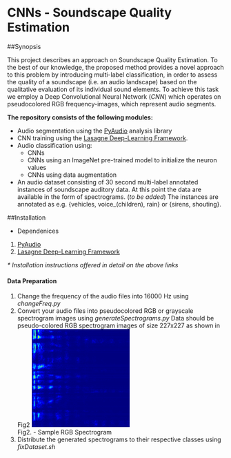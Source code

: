 # CNNs - Soundscape Quality Estimation

##Synopsis

This project describes an approach on Soundscape Quality Estimation. To the best of our
knowledge, the proposed method provides a novel approach to this problem by introducing
multi-label classification, in order to assess the quality of a soundscape (i.e. an audio
landscape) based on the qualitative evaluation of its individual sound elements. To achieve
this task we employ a Deep Convolutional Neural Network (_CNN_) which operates on 
pseudocolored RGB frequency-images, which represent audio segments.

**The repository consists of the following modules:**
  * Audio segmentation using the [PyAudio](https://github.com/tyiannak/pyAudioAnalysis.git) 
analysis library
  * CNN training using the [Lasagne Deep-Learning Framework](https://github.com/Lasagne/Lasagne).
  * Audio classification using:
    * CNNs
    * CNNs using an ImageNet pre-trained model to initialize the neuron values
    * CNNs using data augmentation
  * An audio dataset consisting of 30 second multi-label annotated instances of soundscape
  auditory data. At this point the data are available in the form of spectrograms. (_to be added_)
  The instances are annotated as e.g. {vehicles, voice_(children), rain} or {sirens, shouting}.
  
  ##Installation
  - Dependenices
  1. [PyAudio](https://github.com/tyiannak/pyAudioAnalysis.git) 
  2. [Lasagne Deep-Learning Framework](https://github.com/Lasagne/Lasagne)
  
   _* Installation instructions offered in detail on the above links_
   
   #### **Data Preparation**
   1. Change the frequency of the audio files into 16000 Hz using _changeFreq.py_
   2. Convert your audio files into pseudocolored RGB or grayscale spectrogram images using _generateSpectrograms.py_
   Data should be pseudo-colored RGB spectrogram images of size 227x227 as shown in Fig2
    <img src="https://github.com/MikeMpapa/CNNs-Speech-Music-Discrimination/blob/master/sampleIMg.png" width="227" height="227">
    <figcaption>Fig2. - Sample RGB Spectrogram</figcaption>
   3. Distribute the generated spectrograms to their respective classes using _fixDataset.sh_
